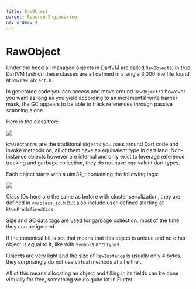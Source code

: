 ```yaml
---
title: RawObject
parent: Reverse Engineering
nav_order: 4
---
```


# RawObject

Under the hood all managed objects in DartVM are called `RawObject`s, in true DartVM fashion these classes are all
defined in a single 3,000 line file found at `vm/raw_object.h`.

In generated code you can access and move around `RawObject*`s however you want as long as you yield according to an
incremental write barrier mask, the GC appears to be able to track references through passive scanning alone.

Here is the class tree:

![](https://blog.tst.sh/content/images/2020/02/classTree-1.png)

`RawInstance`s are the traditional `Object`s you pass around Dart code and invoke methods on, all of them have an
equivalent type in dart land. Non-instance objects however are internal and only exist to leverage reference tracking
and garbage collection, they do not have equivalent dart types.

Each object starts with a uint32_t containing the following tags:

![](https://blog.tst.sh/content/images/2020/02/objtags-1.png)

Class IDs here are the same as before with cluster serialization, they are defined in `vm/class_id.h`
but also include user-defined starting at `kNumPredefinedCids`.

Size and GC data tags are used for garbage collection, most of the time they can be ignored.

If the canonical bit is set that means that this object is unique and no other object is equal to it, like with
`Symbol`s and `Type`s.

Objects are very light and the size of `RawInstance` is usually only 4 bytes, they surprisingly do not use virtual
methods at all either.

All of this means allocating an object and filling in its fields can be done virtually for free, something we do quite
lot in Flutter.